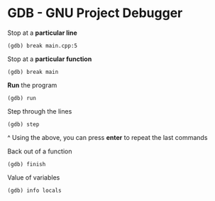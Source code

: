 # GDB - GNU Project Debugger

Stop at a **particular line**
```
(gdb) break main.cpp:5
```

Stop at a **particular function**
```
(gdb) break main
```

**Run** the program
```
(gdb) run
```

Step through the lines
```
(gdb) step
```
^ Using the above, you can press **enter** to repeat the last commands

Back out of a function
```
(gdb) finish
```

Value of variables
```
(gdb) info locals
```
